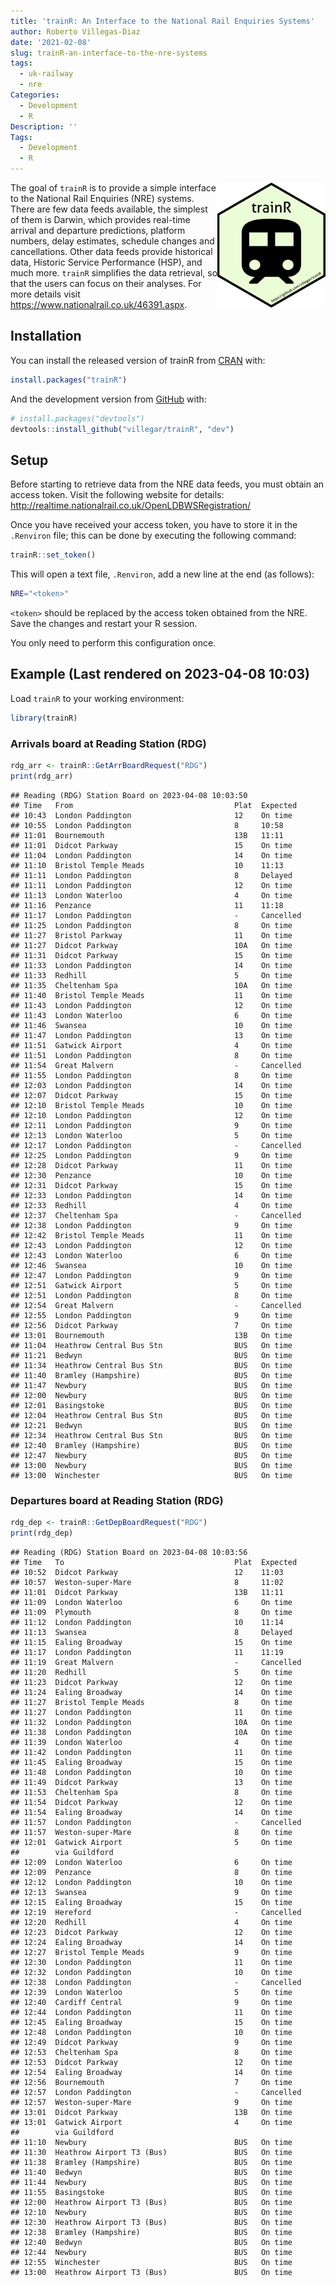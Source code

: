 ```yaml
---
title: 'trainR: An Interface to the National Rail Enquiries Systems'
author: Roberto Villegas-Diaz
date: '2021-02-08'
slug: trainR-an-interface-to-the-nre-systems
tags:
  - uk-railway
  - nre
Categories:
  - Development
  - R
Description: ''
Tags:
  - Development
  - R
---
```


<img src="https://raw.githubusercontent.com/villegar/trainR/main/inst/images/logo.png" alt="logo" align="right" height=200px/>

The goal of `trainR` is to provide a simple interface to the 
National Rail Enquiries (NRE) systems. There are few data feeds 
available, the simplest of them is Darwin, which provides real-time 
arrival and departure predictions, platform numbers, delay estimates, 
schedule changes and cancellations. Other data feeds provide historical 
data, Historic Service Performance (HSP), and much more. `trainR` 
simplifies the data retrieval, so that the users can focus on their 
analyses. For more details visit 
https://www.nationalrail.co.uk/46391.aspx.

## Installation

You can install the released version of trainR from [CRAN](https://CRAN.R-project.org) with:

``` r
install.packages("trainR")
```

And the development version from [GitHub](https://github.com/) with:

``` r
# install.packages("devtools")
devtools::install_github("villegar/trainR", "dev")
```

## Setup
Before starting to retrieve data from the NRE data feeds, you must obtain an access token. 
Visit the following website for details: http://realtime.nationalrail.co.uk/OpenLDBWSRegistration/

Once you have received your access token, you have to store it in the `.Renviron` file; this can be 
done by executing the following command:


```r
trainR::set_token()
```

This will open a text file, `.Renviron`, add a new line at the end (as follows):

```bash
NRE="<token>"
```

`<token>` should be replaced by the access token obtained from the NRE. Save the changes and restart 
your R session.

You only need to perform this configuration once.

## Example (Last rendered on 2023-04-08 10:03)

Load `trainR` to your working environment:

```r
library(trainR)
```

### Arrivals board at Reading Station (RDG)


```r
rdg_arr <- trainR::GetArrBoardRequest("RDG")
print(rdg_arr)
```

```
## Reading (RDG) Station Board on 2023-04-08 10:03:50
## Time   From                                    Plat  Expected
## 10:43  London Paddington                       12    On time
## 10:55  London Paddington                       8     10:58
## 11:01  Bournemouth                             13B   11:11
## 11:01  Didcot Parkway                          15    On time
## 11:04  London Paddington                       14    On time
## 11:10  Bristol Temple Meads                    10    11:13
## 11:11  London Paddington                       8     Delayed
## 11:11  London Paddington                       12    On time
## 11:13  London Waterloo                         4     On time
## 11:16  Penzance                                11    11:18
## 11:17  London Paddington                       -     Cancelled
## 11:25  London Paddington                       8     On time
## 11:27  Bristol Parkway                         11    On time
## 11:27  Didcot Parkway                          10A   On time
## 11:31  Didcot Parkway                          15    On time
## 11:33  London Paddington                       14    On time
## 11:33  Redhill                                 5     On time
## 11:35  Cheltenham Spa                          10A   On time
## 11:40  Bristol Temple Meads                    11    On time
## 11:43  London Paddington                       12    On time
## 11:43  London Waterloo                         6     On time
## 11:46  Swansea                                 10    On time
## 11:47  London Paddington                       13    On time
## 11:51  Gatwick Airport                         4     On time
## 11:51  London Paddington                       8     On time
## 11:54  Great Malvern                           -     Cancelled
## 11:55  London Paddington                       8     On time
## 12:03  London Paddington                       14    On time
## 12:07  Didcot Parkway                          15    On time
## 12:10  Bristol Temple Meads                    10    On time
## 12:10  London Paddington                       12    On time
## 12:11  London Paddington                       9     On time
## 12:13  London Waterloo                         5     On time
## 12:17  London Paddington                       -     Cancelled
## 12:25  London Paddington                       9     On time
## 12:28  Didcot Parkway                          11    On time
## 12:30  Penzance                                10    On time
## 12:31  Didcot Parkway                          15    On time
## 12:33  London Paddington                       14    On time
## 12:33  Redhill                                 4     On time
## 12:37  Cheltenham Spa                          -     Cancelled
## 12:38  London Paddington                       9     On time
## 12:42  Bristol Temple Meads                    11    On time
## 12:43  London Paddington                       12    On time
## 12:43  London Waterloo                         6     On time
## 12:46  Swansea                                 10    On time
## 12:47  London Paddington                       9     On time
## 12:51  Gatwick Airport                         5     On time
## 12:51  London Paddington                       8     On time
## 12:54  Great Malvern                           -     Cancelled
## 12:55  London Paddington                       9     On time
## 12:56  Didcot Parkway                          7     On time
## 13:01  Bournemouth                             13B   On time
## 11:04  Heathrow Central Bus Stn                BUS   On time
## 11:21  Bedwyn                                  BUS   On time
## 11:34  Heathrow Central Bus Stn                BUS   On time
## 11:40  Bramley (Hampshire)                     BUS   On time
## 11:47  Newbury                                 BUS   On time
## 12:00  Newbury                                 BUS   On time
## 12:01  Basingstoke                             BUS   On time
## 12:04  Heathrow Central Bus Stn                BUS   On time
## 12:21  Bedwyn                                  BUS   On time
## 12:34  Heathrow Central Bus Stn                BUS   On time
## 12:40  Bramley (Hampshire)                     BUS   On time
## 12:47  Newbury                                 BUS   On time
## 13:00  Newbury                                 BUS   On time
## 13:00  Winchester                              BUS   On time
```

### Departures board at Reading Station (RDG)


```r
rdg_dep <- trainR::GetDepBoardRequest("RDG")
print(rdg_dep)
```

```
## Reading (RDG) Station Board on 2023-04-08 10:03:56
## Time   To                                      Plat  Expected
## 10:52  Didcot Parkway                          12    11:03
## 10:57  Weston-super-Mare                       8     11:02
## 11:01  Didcot Parkway                          13B   11:11
## 11:09  London Waterloo                         6     On time
## 11:09  Plymouth                                8     On time
## 11:12  London Paddington                       10    11:14
## 11:13  Swansea                                 8     Delayed
## 11:15  Ealing Broadway                         15    On time
## 11:17  London Paddington                       11    11:19
## 11:19  Great Malvern                           -     Cancelled
## 11:20  Redhill                                 5     On time
## 11:23  Didcot Parkway                          12    On time
## 11:24  Ealing Broadway                         14    On time
## 11:27  Bristol Temple Meads                    8     On time
## 11:27  London Paddington                       11    On time
## 11:32  London Paddington                       10A   On time
## 11:38  London Paddington                       10A   On time
## 11:39  London Waterloo                         4     On time
## 11:42  London Paddington                       11    On time
## 11:45  Ealing Broadway                         15    On time
## 11:48  London Paddington                       10    On time
## 11:49  Didcot Parkway                          13    On time
## 11:53  Cheltenham Spa                          8     On time
## 11:54  Didcot Parkway                          12    On time
## 11:54  Ealing Broadway                         14    On time
## 11:57  London Paddington                       -     Cancelled
## 11:57  Weston-super-Mare                       8     On time
## 12:01  Gatwick Airport                         5     On time
##        via Guildford                           
## 12:09  London Waterloo                         6     On time
## 12:09  Penzance                                8     On time
## 12:12  London Paddington                       10    On time
## 12:13  Swansea                                 9     On time
## 12:15  Ealing Broadway                         15    On time
## 12:19  Hereford                                -     Cancelled
## 12:20  Redhill                                 4     On time
## 12:23  Didcot Parkway                          12    On time
## 12:24  Ealing Broadway                         14    On time
## 12:27  Bristol Temple Meads                    9     On time
## 12:30  London Paddington                       11    On time
## 12:32  London Paddington                       10    On time
## 12:38  London Paddington                       -     Cancelled
## 12:39  London Waterloo                         5     On time
## 12:40  Cardiff Central                         9     On time
## 12:44  London Paddington                       11    On time
## 12:45  Ealing Broadway                         15    On time
## 12:48  London Paddington                       10    On time
## 12:49  Didcot Parkway                          9     On time
## 12:53  Cheltenham Spa                          8     On time
## 12:53  Didcot Parkway                          12    On time
## 12:54  Ealing Broadway                         14    On time
## 12:56  Bournemouth                             7     On time
## 12:57  London Paddington                       -     Cancelled
## 12:57  Weston-super-Mare                       9     On time
## 13:01  Didcot Parkway                          13B   On time
## 13:01  Gatwick Airport                         4     On time
##        via Guildford                           
## 11:10  Newbury                                 BUS   On time
## 11:30  Heathrow Airport T3 (Bus)               BUS   On time
## 11:38  Bramley (Hampshire)                     BUS   On time
## 11:40  Bedwyn                                  BUS   On time
## 11:44  Newbury                                 BUS   On time
## 11:55  Basingstoke                             BUS   On time
## 12:00  Heathrow Airport T3 (Bus)               BUS   On time
## 12:10  Newbury                                 BUS   On time
## 12:30  Heathrow Airport T3 (Bus)               BUS   On time
## 12:38  Bramley (Hampshire)                     BUS   On time
## 12:40  Bedwyn                                  BUS   On time
## 12:44  Newbury                                 BUS   On time
## 12:55  Winchester                              BUS   On time
## 13:00  Heathrow Airport T3 (Bus)               BUS   On time
```

